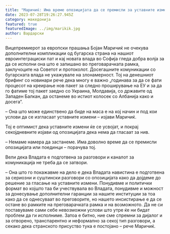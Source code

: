 ```yaml
---
title: "Маричиќ: Има време опозицијата да се премисли за уставните измени"
date: 2023-07-28T19:26:27.945Z
category: македонија
featured: true
featuredImage: ../img/marikik.jpg
author: Вардарски
---
```

<!--StartFragment-->

Вицепремиерот за европски прашања Бојан Маричиќ не очекува дополнителни компликации од бугарска страна на нашиот евроинтеграциски пат и кај новата влада во Софија гледа добра волја за да се исполни она што е запишано во преговарачката рамка, заклучоците на Советот и протоколот. Досегашните комуникации со бугарската влада не укажувале на злонамерност. Тој на денешниот брифинг со новинари рече дека многу е важно „годинава за да се фати процесот на креирање нов пакет за следно проширување на ЕУ и за да го фатиме тој пакет заедно со Украина, Молдавија, со државите од Западен Балкан, да останеме во истиот колосек со Албанија како и досега“.

– Она што може единствено да биде на маса е на кој начин и под кои услови да се изгласаат уставните измени – изјави Маричиќ.

Тој е оптимист дека уставните измени ќе се усвојат, и покрај секојдневните изјави од опозицијата дека нема да гласаат за нив.

– Немаме намера да застанеме. Има доволно време да се премисли опозицијата или поединци – порачува тој.

Вели дека Владата е подготвена за разговори и каналот за комуникација не треба да се затвори.

– Она што го покажавме на дело е дека Владата навистина е подготвена за сериозни и суштински разговори со опозицијата како да дојдеме до решение за гласање на уставните измени. Понудивме и политички формат во којшто таа би учествувала во Владата, понудивме и можност за донесување дополнителни гаранции за нашите институции за тоа како да се однесуваат во преговорите, но нашето инсистирање е да се остане во рамките на преговарачката рамка и на возможното. Да не си поставуваме сами себе невозможни услови што утре ќе ни бидат проблем да ги исполниме. Затоа е битно, ние сме спремни за дијалог и за отворено, транспарентно и неформално за секој тип разговори, а секако дека странското присуство тука е постојано – рече Маричиќ.

<!--EndFragment-->